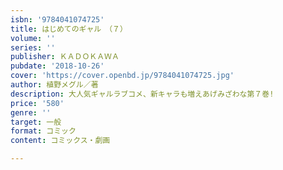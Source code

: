 ```yaml
---
isbn: '9784041074725'
title: はじめてのギャル　（７）
volume: ''
series: ''
publisher: ＫＡＤＯＫＡＷＡ
pubdate: '2018-10-26'
cover: 'https://cover.openbd.jp/9784041074725.jpg'
author: 植野メグル／著
description: 大人気ギャルラブコメ、新キャラも増えあげみざわな第７巻!
price: '580'
genre: ''
target: 一般
format: コミック
content: コミックス・劇画

---
```

